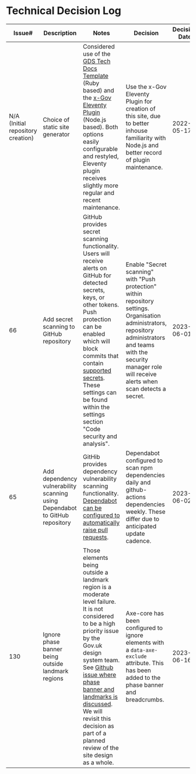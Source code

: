 # Technical Decision Log

| Issue# | Description                                                                 | Notes                                                                                                                                                                                                                                                                                                                                                                                                                | Decision                                                                                                                                                                                                                    | Decision Date | Further Information |
|--------|-----------------------------------------------------------------------------|----------------------------------------------------------------------------------------------------------------------------------------------------------------------------------------------------------------------------------------------------------------------------------------------------------------------------------------------------------------------------------------------------------------------|-----------------------------------------------------------------------------------------------------------------------------------------------------------------------------------------------------------------------------|---------------|---------------------|
| N/A (Initial repository creation)     | Choice of static site generator                                    | Considered use of the [GDS Tech Docs Template](https://github.com/alphagov/tech-docs-template) (Ruby based) and the [x-Gov Eleventy Plugin](https://github.com/x-govuk/govuk-eleventy-plugin) (Node.js based). Both options easily configurable and restyled, Eleventy plugin receives slightly more regular and recent maintenance. | Use the x-Gov Eleventy Plugin for creation of this site, due to better inhouse familiarity with Node.js and better record of plugin maintenance. | 2022-05-17    | None                |
| 66     | Add secret scanning to GitHub repository                                    | GitHub provides secret scanning functionality. Users will receive alerts on GitHub for detected secrets, keys, or other tokens. Push protection can be enabled which will block commits that contain [supported secrets](https://docs.github.com/en/code-security/secret-scanning/secret-scanning-patterns#supported-secrets). These settings can be found within the settings section "Code security and analysis". | Enable "Secret scanning" with "Push protection" within repository settings. Organisation administrators, repository administrators and teams with the security manager role will receive alerts when scan detects a secret. | 2023-06-01    | None                |
| 65     | Add dependency vulnerability scanning using Dependabot to GitHub repository | GitHib provides dependency vulnerability scanning functionality. [Dependabot can be configured to automatically raise pull requests](https://docs.github.com/en/enterprise-cloud@latest/code-security/dependabot/dependabot-version-updates/configuring-dependabot-version-updates).                                                                                                                                 | Dependabot configured to scan npm dependencies daily and github-actions dependencies weekly. These differ due to anticipated update cadence.                                                                                | 2023-06-02    | None                |
| 130    | Ignore phase banner being outside landmark regions                          | Those elements being outside a landmark region is a moderate level failure. It is not considered to be a high priority issue by the Gov.uk design system team. See [Github issue where phase banner and landmarks is discussed](https://github.com/alphagov/govuk-frontend/issues/1604). We will revisit this decision as part of a planned review of the site design as a whole.                                    | Axe-core has been configured to ignore elements with a `data-axe-exclude` attribute. This has been added to the phase banner and breadcrumbs.                                                                               | 2023-06-16    | None                |
